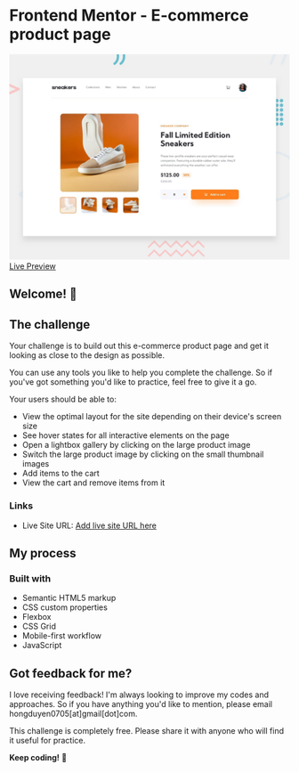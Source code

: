 # Frontend Mentor - E-commerce product page

![Design preview for the E-commerce product page coding challenge](./design/desktop-preview.jpg)
[Live Preview](https://ecommerce-product-page-main-woad.vercel.app/)

## Welcome! 👋

## The challenge

Your challenge is to build out this e-commerce product page and get it looking as close to the design as possible.

You can use any tools you like to help you complete the challenge. So if you've got something you'd like to practice, feel free to give it a go.

Your users should be able to:

- View the optimal layout for the site depending on their device's screen size
- See hover states for all interactive elements on the page
- Open a lightbox gallery by clicking on the large product image
- Switch the large product image by clicking on the small thumbnail images
- Add items to the cart
- View the cart and remove items from it

### Links

- Live Site URL: [Add live site URL here](https://your-live-site-url.com)

## My process

### Built with

- Semantic HTML5 markup
- CSS custom properties
- Flexbox
- CSS Grid
- Mobile-first workflow
- JavaScript

## Got feedback for me?

I love receiving feedback! I'm always looking to improve my codes and approaches. So if you have anything you'd like to mention, please email hongduyen0705[at]gmail[dot]com.

This challenge is completely free. Please share it with anyone who will find it useful for practice.

**Keep coding!** 🚀
